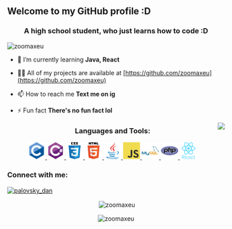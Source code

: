 <h2 align="left">Welcome to my GitHub profile :D</h2>
<h3 align="center">A high school student, who just learns how to code :D</h3>

<p align="left"> <img src="https://komarev.com/ghpvc/?username=zoomaxeu&label=Profile%20views&color=ff00bb&style=flat" alt="zoomaxeu" /> </p>

- 🌱 I’m currently learning **Java, React**

- 👨‍💻 All of my projects are available at [https://github.com/zoomaxeu](https://github.com/zoomaxeu)

- 📫 How to reach me **Text me on ig**

- ⚡ Fun fact **There's no fun fact lol**
<img align=right height=150 src="https://i.giphy.com/4ilFRqgbzbx4c.webp"/>

<h3 align="center">Languages and Tools:</h3>
<p align="center"> <a href="https://www.cprogramming.com/" target="_blank" rel="noreferrer"> <img src="https://raw.githubusercontent.com/devicons/devicon/master/icons/c/c-original.svg" alt="c" width="40" height="40"/> </a> <a href="https://www.w3schools.com/cs/" target="_blank" rel="noreferrer"> <img src="https://raw.githubusercontent.com/devicons/devicon/master/icons/csharp/csharp-original.svg" alt="csharp" width="40" height="40"/> </a> <a href="https://www.w3schools.com/css/" target="_blank" rel="noreferrer"> <img src="https://raw.githubusercontent.com/devicons/devicon/master/icons/css3/css3-original-wordmark.svg" alt="css3" width="40" height="40"/> </a> <a href="https://www.w3.org/html/" target="_blank" rel="noreferrer"> <img src="https://raw.githubusercontent.com/devicons/devicon/master/icons/html5/html5-original-wordmark.svg" alt="html5" width="40" height="40"/> </a> <a href="https://www.java.com" target="_blank" rel="noreferrer"> <img src="https://raw.githubusercontent.com/devicons/devicon/master/icons/java/java-original.svg" alt="java" width="40" height="40"/> </a> <a href="https://developer.mozilla.org/en-US/docs/Web/JavaScript" target="_blank" rel="noreferrer"> <img src="https://raw.githubusercontent.com/devicons/devicon/master/icons/javascript/javascript-original.svg" alt="javascript" width="40" height="40"/> </a> <a href="https://www.mysql.com/" target="_blank" rel="noreferrer"> <img src="https://raw.githubusercontent.com/devicons/devicon/master/icons/mysql/mysql-original-wordmark.svg" alt="mysql" width="40" height="40"/> </a> <a href="https://www.php.net" target="_blank" rel="noreferrer"> <img src="https://raw.githubusercontent.com/devicons/devicon/master/icons/php/php-original.svg" alt="php" width="40" height="40"/> </a> <a href="https://reactjs.org/" target="_blank" rel="noreferrer"> <img src="https://raw.githubusercontent.com/devicons/devicon/master/icons/react/react-original-wordmark.svg" alt="react" width="40" height="40"/> </a> </p>

<h3 align="left">Connect with me:</h3>
<p align="left">
<a href="https://instagram.com/palovsky_dan" target="blank"><img align="center" src="https://raw.githubusercontent.com/rahuldkjain/github-profile-readme-generator/master/src/images/icons/Social/instagram.svg" alt="palovsky_dan" height="30" width="40" /></a>
</p>

<p align="center">&nbsp;<img align="center" src="https://github-readme-stats.vercel.app/api?username=zoomaxeu&show_icons=true&theme=dracula&locale=en" alt="zoomaxeu" /></p>

<p align="center"><img align="center" src="https://github-readme-streak-stats.herokuapp.com/?user=zoomaxeu&theme=dark" alt="zoomaxeu" /></p>
